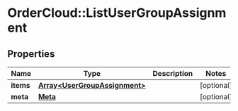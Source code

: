 # OrderCloud::ListUserGroupAssignment

## Properties
Name | Type | Description | Notes
------------ | ------------- | ------------- | -------------
**items** | [**Array&lt;UserGroupAssignment&gt;**](UserGroupAssignment.md) |  | [optional] 
**meta** | [**Meta**](Meta.md) |  | [optional] 


